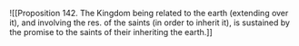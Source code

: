 ![[Proposition 142. The Kingdom being related to the earth (extending over it), and involving the res. of the saints (in order to inherit it), is sustained by the promise to the saints of their inheriting the earth.]]